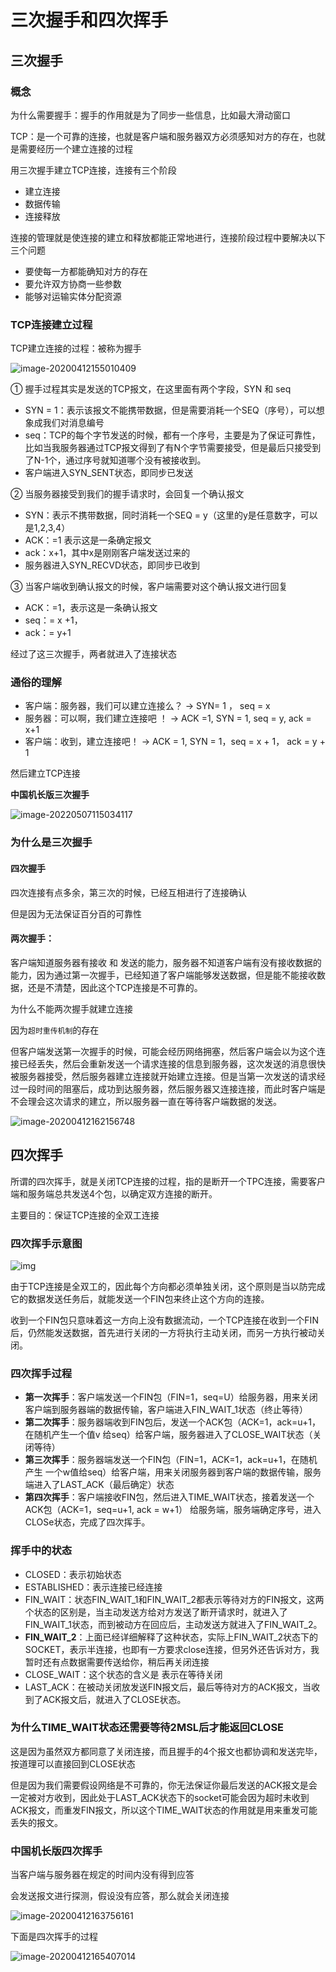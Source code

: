 # 三次握手和四次挥手

## 三次握手

### 概念

为什么需要握手：握手的作用就是为了同步一些信息，比如最大滑动窗口

TCP：是一个可靠的连接，也就是客户端和服务器双方必须感知对方的存在，也就是需要经历一个建立连接的过程

用三次握手建立TCP连接，连接有三个阶段

- 建立连接
- 数据传输
- 连接释放

连接的管理就是使连接的建立和释放都能正常地进行，连接阶段过程中要解决以下三个问题

- 要使每一方都能确知对方的存在
- 要允许双方协商一些参数
- 能够对运输实体分配资源

### TCP连接建立过程

TCP建立连接的过程：被称为握手

![image-20200412155010409](images/image-20200412155010409.png)

① 握手过程其实是发送的TCP报文，在这里面有两个字段，SYN 和 seq

- SYN = 1：表示该报文不能携带数据，但是需要消耗一个SEQ（序号），可以想象成我们对消息编号
- seq：TCP的每个字节发送的时候，都有一个序号，主要是为了保证可靠性，比如当我服务器通过TCP报文得到了有N个字节需要接受，但是最后只接受到了N-1个，通过序号就知道哪个没有被接收到。
- 客户端进入SYN_SENT状态，即同步已发送

② 当服务器接受到我们的握手请求时，会回复一个确认报文

- SYN：表示不携带数据，同时消耗一个SEQ = y（这里的y是任意数字，可以是1,2,3,4）
- ACK：=1 表示这是一条确定报文
- ack：x+1，其中x是刚刚客户端发送过来的
- 服务器进入SYN_RECVD状态，即同步已收到

③ 当客户端收到确认报文的时候，客户端需要对这个确认报文进行回复

- ACK：=1，表示这是一条确认报文
- seq：= x +1，
- ack：= y+1

经过了这三次握手，两者就进入了连接状态



### 通俗的理解

- 客户端：服务器，我们可以建立连接么？ ->  SYN= 1 ， seq = x
- 服务器：可以啊，我们建立连接吧 ！  -> ACK =1, SYN = 1, seq = y, ack  = x+1
- 客户端：收到，建立连接吧！  ->  ACK = 1,  SYN = 1，seq = x + 1， ack = y + 1

然后建立TCP连接

**中国机长版三次握手**

![image-20220507115034117](https://cdn.jsdelivr.net/gh/Rainbow503/PicGo/img/image-20220507115034117.png)



### 为什么是三次握手

#### 四次握手

四次连接有点多余，第三次的时候，已经互相进行了连接确认

但是因为无法保证百分百的可靠性

#### 两次握手：

客户端知道服务器有接收 和 发送的能力，服务器不知道客户端有没有接收数据的能力，因为通过第一次握手，已经知道了客户端能够发送数据，但是能不能接收数据，还是不清楚，因此这个TCP连接是不可靠的。

为什么不能两次握手就建立连接

因为`超时重传机制`的存在

但客户端发送第一次握手的时候，可能会经历网络拥塞，然后客户端会以为这个连接已经丢失，然后会重新发送一个请求连接的信息到服务器，这次发送的消息很快被服务器接受，然后服务器建立连接就开始建立连接。但是当第一次发送的请求经过一段时间的阻塞后，成功到达服务器，然后服务器又连接连接，而此时客户端是不会理会这次请求的建立，所以服务器一直在等待客户端数据的发送。

![image-20200412162156748](images/image-20200412162156748.png)



## 四次挥手

所谓的四次挥手，就是关闭TCP连接的过程，指的是断开一个TPC连接，需要客户端和服务端总共发送4个包，以确定双方连接的断开。

主要目的：保证TCP连接的全双工连接

### 四次挥手示意图

![img](images/20181120162254477.png)

由于TCP连接是全双工的，因此每个方向都必须单独关闭，这个原则是当以防完成它的数据发送任务后，就能发送一个FIN包来终止这个方向的连接。

收到一个FIN包只意味着这一方向上没有数据流动，一个TCP连接在收到一个FIN后，仍然能发送数据，首先进行关闭的一方将执行主动关闭，而另一方执行被动关闭。

### 四次挥手过程

- **第一次挥手**：客户端发送一个FIN包（FIN=1，seq=U）给服务器，用来关闭客户端到服务器端的数据传输，客户端进入FIN_WAIT_1状态（终止等待）
- **第二次挥手**：服务器端收到FIN包后，发送一个ACK包（ACK=1，ack=u+1，在随机产生一个值v 给seq）给客户端，服务器进入了CLOSE_WAIT状态（关闭等待）
- **第三次挥手**：服务器端发送一个FIN包（FIN=1，ACK=1，ack=u+1，在随机产生 一个w值给seq）给客户端，用来关闭服务器到客户端的数据传输，服务端进入了LAST_ACK（最后确定）状态
- **第四次挥手**：客户端接收FIN包，然后进入TIME_WAIT状态，接着发送一个ACK包（ACK=1，seq=u+1, ack = w+1） 给服务端，服务端确定序号，进入CLOSe状态，完成了四次挥手。

### 挥手中的状态

- CLOSED：表示初始状态
- ESTABLISHED：表示连接已经连接
- FIN_WAIT：状态FIN_WAIT_1和FIN_WAIT_2都表示等待对方的FIN报文，这两个状态的区别是，当主动发送方给对方发送了断开请求时，就进入了FIN_WAIT_1状态，而到被动方在回应后，主动发送方就进入了FIN_WAIT_2。
- **FIN_WAIT_2**：上面已经详细解释了这种状态，实际上FIN_WAIT_2状态下的SOCKET，表示半连接，也即有一方要求close连接，但另外还告诉对方，我暂时还有点数据需要传送给你，稍后再关闭连接 
- CLOSE_WAIT：这个状态的含义是 表示在等待关闭
- LAST_ACK：在被动关闭放发送FIN报文后，最后等待对方的ACK报文，当收到了ACK报文后，就进入了CLOSE状态。

### 为什么TIME_WAIT状态还需要等待2MSL后才能返回CLOSE

这是因为虽然双方都同意了关闭连接，而且握手的4个报文也都协调和发送完毕，按道理可以直接回到CLOSE状态

但是因为我们需要假设网络是不可靠的，你无法保证你最后发送的ACK报文是会一定被对方收到，因此处于LAST_ACK状态下的socket可能会因为超时未收到ACK报文，而重发FIN报文，所以这个TIME_WAIT状态的作用就是用来重发可能丢失的报文。

### 中国机长版四次挥手

当客户端与服务器在规定的时间内没有得到应答

会发送报文进行探测，假设没有应答，那么就会关闭连接

![image-20200412163756161](images/image-20200412163756161.png)

下面是四次挥手的过程

![image-20200412165407014](images/image-20200412165407014.png)

